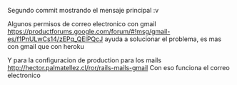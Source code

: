 Segundo commit mostrando el mensaje principal :v

Algunos permisos de correo electronico con gmail
https://productforums.google.com/forum/#!msg/gmail-es/f1PnULwCs14/zEPq_QEIPQcJ
ayuda a solucionar el problema, es mas con gmail que con heroku

Y para la configuracion de production para los mails
http://hector.palmatellez.cl/ror/rails-mails-gmail
Con eso funciona el correo electronico 
